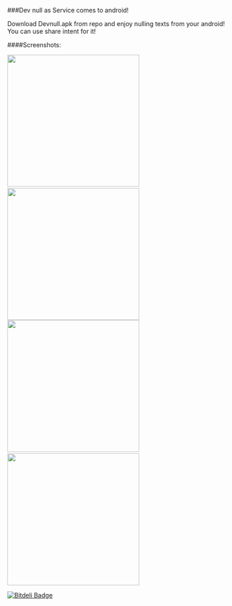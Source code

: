 ###Dev null as Service comes to android!

Download Devnull.apk from repo and enjoy nulling texts from your android! You can use share intent for it!

####Screenshots:
 
<img src="http://habrastorage.org/storage3/9aa/7d4/5c4/9aa7d45c4f52e0fae79f6720b8d7865d.png" width="300px"/>
&nbsp;
<img src="http://habrastorage.org/storage3/1a2/415/58c/1a241558c118b841daae4b7c80f53a9b.png" width="300px"/>

<img src="http://habrastorage.org/storage3/65f/f09/e30/65ff09e302931acbde0291e156315e1f.png" width="300px"/> 
&nbsp;
<img src="http://habrastorage.org/storage3/1b2/aa6/948/1b2aa6948a0e7c3e5ca9312d618ce691.png" width="300px"/>

[![Bitdeli Badge](https://d2weczhvl823v0.cloudfront.net/artem-zinnatullin/dev-null-android/trend.png)](https://bitdeli.com/free "Bitdeli Badge")
